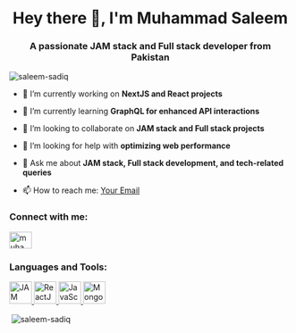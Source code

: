 <h1 align="center">Hey there 👋, I'm Muhammad Saleem</h1>
<h3 align="center">A passionate JAM stack and Full stack developer from Pakistan</h3>

<p align="left"> <img src="https://komarev.com/ghpvc/?username=saleem-sadiq&label=Profile%20views&color=0e75b6&style=flat" alt="saleem-sadiq" /> </p>

- 🔭 I’m currently working on **NextJS and React projects**

- 🌱 I’m currently learning **GraphQL for enhanced API interactions**

- 👯 I’m looking to collaborate on **JAM stack and Full stack projects**

- 🤔 I’m looking for help with **optimizing web performance**

- 💬 Ask me about **JAM stack, Full stack development, and tech-related queries**

- 📫 How to reach me: [Your Email](mailto:youremail@gmail.com)

<h3 align="left">Connect with me:</h3>
<p align="left">
  <a href="https://linkedin.com/in/muhammad-saleem-jam-stack-developer" target="_blank">
    <img align="center" src="linkedin-icon-url" alt="muhammad-saleem-jam-stack-developer" height="30" width="40" />
  </a>
</p>

<h3 align="left">Languages and Tools:</h3>
<p align="left">
  <a href="https://jamstack.org" target="_blank">
    <img src="jamstack-icon-url" alt="JAM stack" width="40" height="40"/>
  </a>
  <a href="https://reactjs.org/" target="_blank">
    <img src="react-icon-url" alt="ReactJS" width="40" height="40"/>
  </a>
  <a href="https://developer.mozilla.org/en-US/docs/Web/JavaScript" target="_blank">
    <img src="javascript-icon-url" alt="JavaScript" width="40" height="40"/>
  </a>
  <a href="https://www.mongodb.com/" target="_blank">
    <img src="mongodb-icon-url" alt="MongoDB" width="40" height="40"/>
  </a>
  <!-- Add more icons and links for other languages and tools -->
</p>

<p>&nbsp;<img align="center" src="https://github-readme-stats.vercel.app/api?username=saleem-sadiq&show_icons=true&locale=en" alt="saleem-sadiq" /></p>
